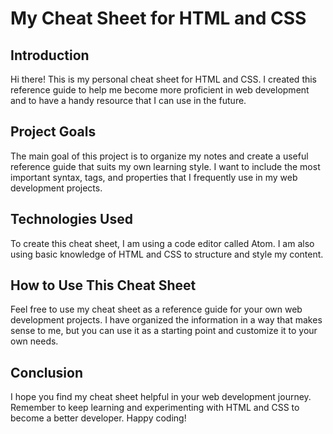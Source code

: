# My Cheat Sheet for HTML and CSS

## Introduction

Hi there! This is my personal cheat sheet for HTML and CSS. I created this reference guide to help me become more proficient in web development and to have a handy resource that I can use in the future.

## Project Goals

The main goal of this project is to organize my notes and create a useful reference guide that suits my own learning style. I want to include the most important syntax, tags, and properties that I frequently use in my web development projects.

## Technologies Used

To create this cheat sheet, I am using a code editor called Atom. I am also using basic knowledge of HTML and CSS to structure and style my content.

## How to Use This Cheat Sheet

Feel free to use my cheat sheet as a reference guide for your own web development projects. I have organized the information in a way that makes sense to me, but you can use it as a starting point and customize it to your own needs.

## Conclusion

I hope you find my cheat sheet helpful in your web development journey. Remember to keep learning and experimenting with HTML and CSS to become a better developer. Happy coding!
